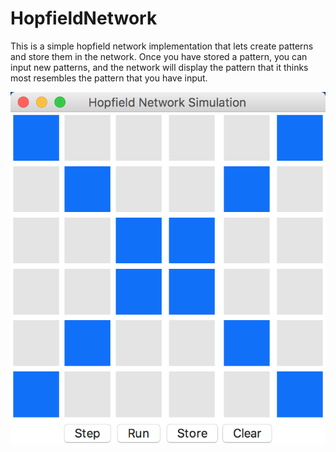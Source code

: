 # HopfieldNetwork

This is a simple hopfield network implementation that lets create patterns and store them in the network.  Once you have stored a pattern, you can input new patterns, and the network will display the pattern that it thinks most resembles the pattern that you have input.

![pic1](https://github.com/psoren/HopfieldNetwork/blob/master/pattern1.png)
